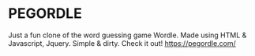 # PEGORDLE

Just a fun clone of the word guessing game Wordle. Made using HTML & Javascript, Jquery. Simple & dirty.
Check it out! https://pegordle.com/
